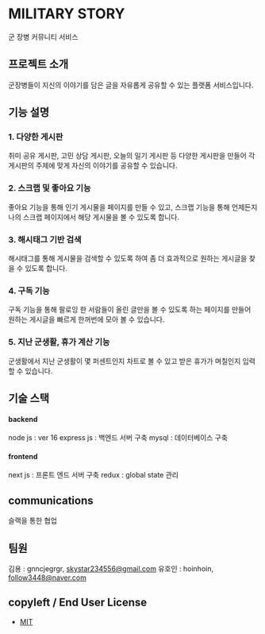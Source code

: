 # MILITARY STORY
군 장병 커뮤니티 서비스

## 프로젝트 소개
군장병들이 지신의 이야기를 담은 글을 자유롭게 공유할 수 있는 플랫폼 서비스입니다.

## 기능 설명
### 1. 다양한 게시판
취미 공유 게시판, 고민 상담 게시판, 오늘의 일기 게시판 등 다양한 게시판을 만들어 각 게시판의 주제에 맞게 자신의 이야기를 공유할 수 있습니다.
### 2. 스크랩 및 좋아요 기능
좋아요 기능을 통해 인기 게시물을 페이지를 만들 수 있고, 스크랩 기능을 통해 언제든지 나의 스크랩 페이지에서 해당 게시물을 볼 수 있도록 합니다.
### 3. 해시태그 기반 검색
해시태그를 통해 게시물을 검색할 수 있도록 하여 좀 더 효과적으로 원하는 게시글을 찾을 수 있도록 합니다.
### 4. 구독 기능 
구독 기능을 통해 팔로잉 한 서람들이 올린 글만을 볼 수 있도록 하는 페이지를 만들어 원하는 게시글을 빠르게 한꺼번에 모아 볼 수 있습니다.
### 5. 지난 군생활, 휴가 계산 기능 
군생활에서 지난 군생활이 몇 퍼센트인지 차트로 볼 수 있고 받은 휴가가 며칠인지 입력할 수 있습니다. 

## 기술 스택
#### backend 
node js : ver 16
express js : 백엔드 서버 구축
mysql : 데이터베이스 구축
 
#### frontend
next js : 프론트 엔드 서버 구축
redux : global state 관리

## communications
슬랙을 통한 협업

## 팀원
김용 : gnncjegrgr, skystar234556@gmail.com
유호인 : hoinhoin, follow3448@naver.com

## copyleft / End User License
+ [MIT](https://github.com/osamhack2022/WEB_MILITARY_STORY/blob/master/License)

